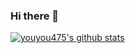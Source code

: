 ### Hi there 👋

<!--
**youyou475/youyou475** is a ✨ _special_ ✨ repository because its `README.md` (this file) appears on your GitHub profile.

Here are some ideas to get you started:

- 🔭 I’m currently working on ...
- 🌱 I’m currently learning ...
- 👯 I’m looking to collaborate on ...
- 🤔 I’m looking for help with ...
- 💬 Ask me about ...
- 📫 How to reach me: ...
- 😄 Pronouns: ...
- ⚡ Fun fact: ...
-->

[![youyou475's github stats](https://github-readme-stats.vercel.app/api?username=anuraghazra)](https://github.com/anuraghazra/github-readme-stats)
